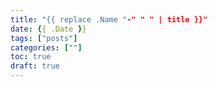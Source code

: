 ```yaml
---
title: "{{ replace .Name "-" " " | title }}"
date: {{ .Date }}
tags: ["posts"]
categories: [""]
toc: true
draft: true
---
```


